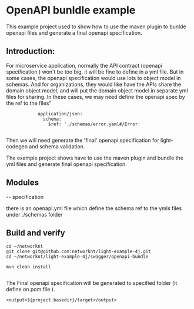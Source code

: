 # OpenAPI bunldle example

This example project used to show how to use the maven plugin to bunlde openapi files and generate a final openapi specification.


## Introduction:

 For microservice application, normally the API contract (openapi specification ) won't be too big, it will be fine to define in a yml file. But in some cases, the openapi specification would use
 lots to object model in schemas. And for organizations, they would like have the APIs share the domain object model, and will put the  domain object model in separate yml files for sharing. In these cases, we may need define the openapi spec by the ref to the files"



```
            application/json:
              schema:
                $ref: './schemas/error.yaml#/Error'


```

Then we will need generate the 'final' openapi specification for light-codegen and schema validation.

The example project shows have to use the maven plugin and bundle the yml files and generate final openapi specification.



## Modules

 -- specification

   there is an openapi.yml file which define the schema ref to the ymls files under ./schemas folder



## Build and verify


 ```
 cd ~/networknt
 git clone git@github.com:networknt/light-example-4j.git
 cd ~/networknt/light-example-4j/swagger/openapi-bundle

 mvn clean install


 ```

 The Final openapi specification will be generated to specified folder (it define on pom file ).

  ```
<output>${project.basedir}/target</output>

  ```